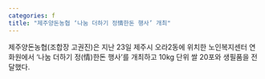 ```yaml
---
categories: f
title: "제주양돈농협 ‘나눔 더하기 정情한돈 행사’ 개최"
---
```

제주양돈농협(조합장 고권진)은 지난 23일 제주시 오라2동에 위치한 노인복지센터 연화원에서 ‘나눔 더하기 정(情)한돈 행사’를 개최하고 10kg 단위 쌀 20포와 생필품을 전달했다.